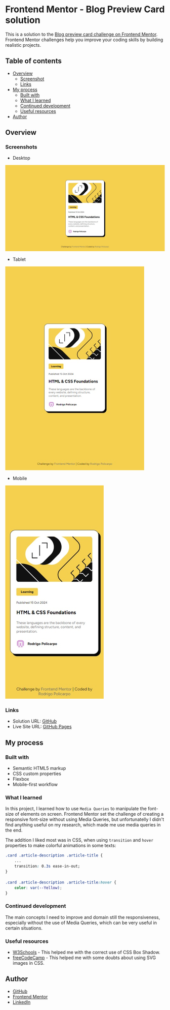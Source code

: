 # Frontend Mentor - Blog Preview Card solution

This is a solution to the [Blog preview card challenge on Frontend Mentor](https://www.frontendmentor.io/challenges/blog-preview-card-ckPaj01IcS). Frontend Mentor challenges help you improve your coding skills by building realistic projects.  

## Table of contents

- [Overview](#overview)
  - [Screenshot](#screenshot)
  - [Links](#links)
- [My process](#my-process)
  - [Built with](#built-with)
  - [What I learned](#what-i-learned)
  - [Continued development](#continued-development)
  - [Useful resources](#useful-resources)
- [Author](#author)

## Overview

### Screenshots
- Desktop

![](./design/desktop-design.jpg)

- Tablet

![](./design/tablet-design.jpg)

- Mobile

![](./design/mobile-design.jpg)

### Links

- Solution URL: [GitHub](https://github.com/Rodrigo-Policarpo/blog-preview-card)
- Live Site URL: [GitHub Pages](https://rodrigo-policarpo.github.io/blog-preview-card/)

## My process

### Built with

- Semantic HTML5 markup
- CSS custom properties
- Flexbox
- Mobile-first workflow

### What I learned

In this project, I learned how to use `Media Queries` to manipulate the font-size of elements on screen. Frontend Mentor set the challenge of creating a responsive font-size without using Media Queries, but unfortunatelly I didn't find anything useful on my research, which made me use media queries in the end.

The addition I liked most was in CSS, when using `transition` and `hover` properties to make colorful animations in some texts:
```css
.card .article-description .article-title {
    ...
    transition: 0.3s ease-in-out;
}

.card .article-description .article-title:hover {
    color: var(--Yellow);
}
```

### Continued development

The main concepts I need to improve and domain still the responsiveness, especially without the use of Media Queries, which can be very useful in certain situations.

### Useful resources

- [W3Schools](https://www.w3schools.com/cssref/playdemo.php?filename=playcss_box-shadow) - This helped me with the correct use of CSS Box Shadow.
- [freeCodeCamp](https://www.freecodecamp.org/news/use-svg-images-in-css-html/) - This helped me with some doubts about using SVG images in CSS.

## Author

- [GitHub](https://github.com/Rodrigo-Policarpo)
- [Frontend Mentor](https://www.frontendmentor.io/profile/Rodrigo-Policarpo)
- [LinkedIn](https://www.linkedin.com/in/rodrigo-policarpo-meireles-55b358296)